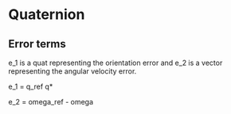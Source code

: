 
# Quaternion

## Error terms

e\_1 is a quat representing the orientation error and e\_2 is a vector representing the angular velocity error.

e\_1 = q\_ref q*

e\_2 = omega\_ref - omega


